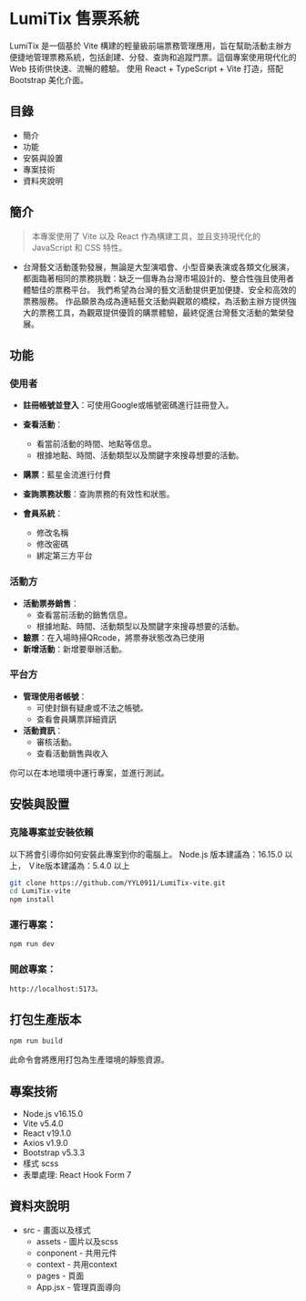 # LumiTix 售票系統
LumiTix 是一個基於 Vite 構建的輕量級前端票務管理應用，旨在幫助活動主辦方便捷地管理票務系統，包括創建、分發、查詢和追蹤門票。這個專案使用現代化的 Web 技術供快速、流暢的體驗。
使用 React + TypeScript + Vite 打造，搭配 Bootstrap 美化介面。

## 目錄
- 簡介
- 功能
- 安裝與設置
- 專案技術
- 資料夾說明

## 簡介
> 本專案使用了 Vite 以及 React 作為構建工具，並且支持現代化的 JavaScript 和 CSS 特性。
- 台灣藝文活動蓬勃發展，無論是大型演唱會、小型音樂表演或各類文化展演，都面臨著相同的票務挑戰：缺乏一個專為台灣市場設計的、整合性強且使用者體驗佳的票務平台。
我們希望為台灣的藝文活動提供更加便捷、安全和高效的票務服務。
作品願景為成為連結藝文活動與觀眾的橋樑，為活動主辦方提供強大的票務工具，為觀眾提供優質的購票體驗，最終促進台灣藝文活動的繁榮發展。

## 功能
### 使用者
-  **註冊帳號並登入**：可使用Google或帳號密碼進行註冊登入。
-  **查看活動**：
   - 看當前活動的時間、地點等信息。
   - 根據地點、時間、活動類型以及關鍵字來搜尋想要的活動。
 
-  **購票**：藍星金流進行付費
-  **查詢票務狀態**：查詢票務的有效性和狀態。
-  **會員系統**：
   - 修改名稱
   - 修改密碼
   - 綁定第三方平台

### 活動方
-  **活動票券銷售**：
   - 查看當前活動的銷售信息。
   - 根據地點、時間、活動類型以及關鍵字來搜尋想要的活動。
-   **驗票**：在入場時掃QRcode，將票券狀態改為已使用
-   **新增活動**：新增要舉辦活動。
    

### 平台方
-  **管理使用者帳號**：
   - 可使封鎖有疑慮或不法之帳號。
   - 查看會員購票詳細資訊
-  **活動資訊**：
   - 審核活動。
   - 查看活動銷售與收入

你可以在本地環境中運行專案，並進行測試。

## 安裝與設置
### 克隆專案並安裝依賴

以下將會引導你如何安裝此專案到你的電腦上。
Node.js 版本建議為：16.15.0 以上，
Ｖite版本建議為：5.4.0 以上

```bash
git clone https://github.com/YYL0911/LumiTix-vite.git
cd LumiTix-vite
npm install
```

### 運行專案：

```bash
npm run dev
```

### 開啟專案：
```bash
http://localhost:5173。
```

## 打包生產版本
```bash
npm run build
```
此命令會將應用打包為生產環境的靜態資源。



## 專案技術
- Node.js v16.15.0
- Vite v5.4.0
- React v19.1.0
- Axios v1.9.0
- Bootstrap v5.3.3
- 樣式 scss
- 表單處理: React Hook Form 7

## 資料夾說明
- src - 畫面以及樣式
  - assets - 圖片以及scss
  - conponent - 共用元件
  - context - 共用context
  - pages - 頁面
  - App.jsx - 管理頁面導向
